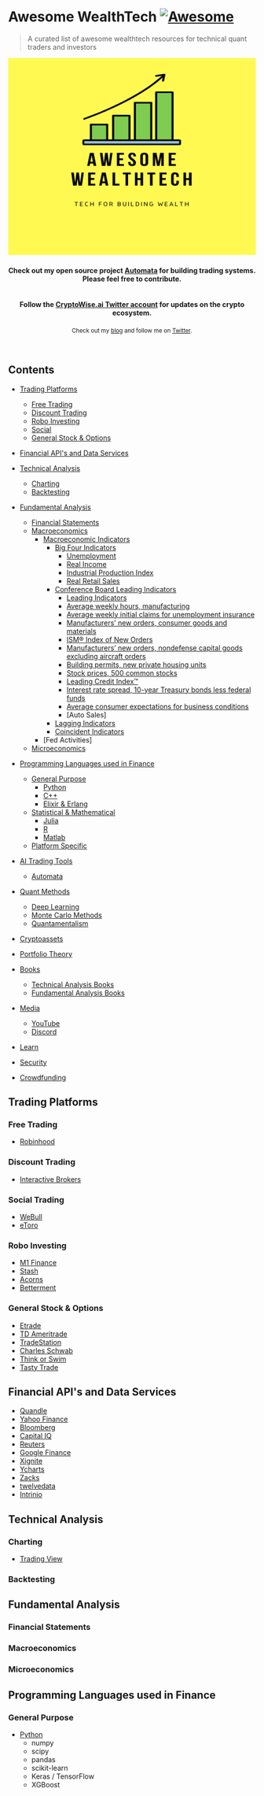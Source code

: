 # Awesome WealthTech [![Awesome](https://awesome.re/badge-flat.svg)](https://github.com/sindresorhus/awesome)
> A curated list of awesome wealthtech resources for technical quant traders and investors
<div align="center">
  <img width="900" height="400" src="media/awesome-wealthtech.png" alt="Awesome WealthTech">
  <br>
  <h4>
    Check out my open source project <a href="https://github.com/upstarter/automata">Automata</a> for building trading systems. Please feel free to contribute.
  </h4>
  <br>
</div>

<!-- <p align="center">
  <a href="contributing.md">Contribution guide</a>&nbsp;&nbsp;
</p> -->

<div align="center">
  <b>Follow the <a href="https://twitter.com/CryptoWiseAI">CryptoWise.ai Twitter account</a> for updates on the crypto ecosystem.</b>
</div>

<p align="center">
  <sub>Check out my <a href="https://ericsteen.dev">blog</a> and follow me on <a href="https://twitter.com/CryptoWiseAI">Twitter</a>.</sub>
</p>
<br>

## Contents

  - [Trading Platforms](#trading-platforms)
    - [Free Trading](#free-trading)
    - [Discount Trading](#discount-trading)
    - [Robo Investing](#robo-investing)
    - [Social](#social-trading)
    - [General Stock & Options](#general-stock-and-options)

  - [Financial API's and Data Services](#financial-apis-and-data-services)

  - [Technical Analysis](#technical-analysis)
    - [Charting](#charting)
    - [Backtesting](#backtesting)

  - [Fundamental Analysis](#fundamental-analysis)
    - [Financial Statements](#financial-statements)
    - [Macroeconomics](#macro-economics)
      - [Macroeconomic Indicators](#macro-economic-indicators)
        - [Big Four Indicators](#big-four)
          - [Unemployment](#unemployment-indicators)
          - [Real Income](#real-income-indicators)
          - [Industrial Production Index](#industrial-production-indicators)
          - [Real Retail Sales](#real-retail-sales-indicators)
        - [Conference Board Leading Indicators](#conf-board-leading-indicators)
          - [Leading Indicators](#leading-indicators)
          - [Average weekly hours, manufacturing](#weekly-hours-indicator)
          - [Average weekly initial claims for unemployment insurance](#weekly-claims-indicator)
          - [Manufacturers’ new orders, consumer goods and materials](#new-orders-indicator)
          - [ISM® Index of New Orders](#ism-new-orders-indicator)
          - [Manufacturers’ new orders, nondefense capital goods excluding aircraft orders](#new-orders-ex-air-indicator)
          - [Building permits, new private housing units](#building-permits-indicator)
          - [Stock prices, 500 common stocks](#stock-price-indicator)
          - [Leading Credit Index™](#leasing-credit-indicator)
          - [Interest rate spread, 10-year Treasury bonds less federal funds](#interest-rate-indicator)
          - [Average consumer expectations for business conditions](#consumer-expectations-indicator)
          - [Auto Sales]
        - [Lagging Indicators](#lagging-indicators)
        - [Coincident Indicators](#coincident-indicators)
      - [Fed Activities]
    - [Microeconomics](#micro-economics)

  - [Programming Languages used in Finance](#programming-languages)
    - [General Purpose](#general-purpose)
      - [Python](#python-lang)
      - [C++](#c++)
      - [Elixir & Erlang](#elixir-lang)
    - [Statistical & Mathematical](#statistical-and-mathematical-languages)
      - [Julia](#julia-lang)
      - [R](#r-lang)
      - [Matlab](#matlab)
    - [Platform Specific](#platform-specific-languages)

  - [AI Trading Tools](#ai-tools)
    - [Automata](#automata)

  - [Quant Methods](#quant-methods)
    - [Deep Learning](#deep-learning)
    - [Monte Carlo Methods](#monte-carlo)
    - [Quantamentalism](#quantamentalism)

  - [Cryptoassets](#cryptoassets)

  - [Portfolio Theory](#portfolio-theory)

  - [Books](#books)
    - [Technical Analysis Books](#technical-analysis-books)
    - [Fundamental Analysis Books](#fundamental-analysis-books)

  - [Media](#media)
    - [YouTube](#media-youtube)
    - [Discord](#media-discord)

  - [Learn](#learn)

  - [Security](#security)

  - [Crowdfunding](#crowdfunding)

## Trading Platforms
### Free Trading
- [Robinhood](#robinhood)
### Discount Trading
- [Interactive Brokers](#interactive-brokers)
### Social Trading
- [WeBull](#webull)
- [eToro](#etoro)
### Robo Investing
- [M1 Finance](#m1)
- [Stash](#stash)
- [Acorns](#acorns)
- [Betterment](#betterment)
### General Stock & Options
- [Etrade](#etrade)
- [TD Ameritrade](#td-ameritrade)
- [TradeStation](#trade-station)
- [Charles Schwab](#charles-schwab)
- [Think or Swim](#think-or-swim)
- [Tasty Trade](#tasty-trade)

## Financial API's and Data Services
  - [Quandle](#quandle)
  - [Yahoo Finance](#yahoo-finance)
  - [Bloomberg](#bloomberg)
  - [Capital IQ](#capital-iq)
  - [Reuters](#reuters)
  - [Google Finance](#google-finance)
  - [Xignite](#xignite)
  - [Ycharts](#ycharts)
  - [Zacks](#zcharts)
  - [twelvedata](#twelvedata)
  - [Intrinio](#intrinio)

## Technical Analysis
### Charting
- [Trading View](#trading-view)
### Backtesting

## Fundamental Analysis
### Financial Statements
### Macroeconomics
### Microeconomics

## Programming Languages used in Finance
### General Purpose
- [Python](#python)
  - numpy
  - scipy
  - pandas
  - scikit-learn
  - Keras / TensorFlow
  - XGBoost

